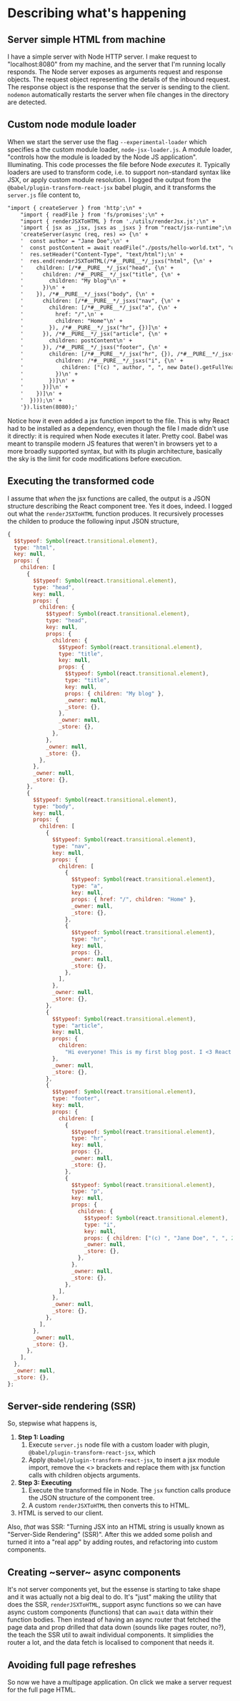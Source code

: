 # Describing what's happening

## Server simple HTML from machine

I have a simple server with Node HTTP server. I make request to "localhost:8080" from my machine, and the server that I'm running locally responds. The Node server exposes as arguments request and response objects. The request object representing the details of the inbound request. The response object is the response that the server is sending to the client. `nodemon` automatically restarts the server when file changes in the directory are detected.

## Custom node module loader

When we start the server use the flag `--experimental-loader` which specifies a
the custom module loader, `node-jsx-loader.js`. A module loader, "controls how the module is loaded by the Node JS application". Illuminating. This code processes the file before Node _executes_ it. Typically loaders are used to transform code, i.e. to support non-standard syntax like JSX, or apply custom module resolution. I logged the output from the `@babel/plugin-transform-react-jsx` babel plugin, and it transforms the `server.js` file content to,

```txt
"import { createServer } from 'http';\n" +
    "import { readFile } from 'fs/promises';\n" +
    "import { renderJSXToHTML } from './utils/renderJsx.js';\n" +
    'import { jsx as _jsx, jsxs as _jsxs } from "react/jsx-runtime";\n' +
    'createServer(async (req, res) => {\n' +
    '  const author = "Jane Doe";\n' +
    '  const postContent = await readFile("./posts/hello-world.txt", "utf8");\n' +
    '  res.setHeader("Content-Type", "text/html");\n' +
    '  res.end(renderJSXToHTML(/*#__PURE__*/_jsxs("html", {\n' +
    '    children: [/*#__PURE__*/_jsx("head", {\n' +
    '      children: /*#__PURE__*/_jsx("title", {\n' +
    '        children: "My blog"\n' +
    '      })\n' +
    '    }), /*#__PURE__*/_jsxs("body", {\n' +
    '      children: [/*#__PURE__*/_jsxs("nav", {\n' +
    '        children: [/*#__PURE__*/_jsx("a", {\n' +
    '          href: "/",\n' +
    '          children: "Home"\n' +
    '        }), /*#__PURE__*/_jsx("hr", {})]\n' +
    '      }), /*#__PURE__*/_jsx("article", {\n' +
    '        children: postContent\n' +
    '      }), /*#__PURE__*/_jsxs("footer", {\n' +
    '        children: [/*#__PURE__*/_jsx("hr", {}), /*#__PURE__*/_jsx("p", {\n' +
    '          children: /*#__PURE__*/_jsxs("i", {\n' +
    '            children: ["(c) ", author, ", ", new Date().getFullYear()]\n' +
    '          })\n' +
    '        })]\n' +
    '      })]\n' +
    '    })]\n' +
    '  })));\n' +
    '}).listen(8080);'
```

Notice how it even added a jsx function import to the file. This is why React had to be installed as a dependency, even though the file I made didn't use it directly: it is required when Node executes it later. Pretty cool. Babel was meant to transpile modern JS features that weren't in browsers yet to a more broadly supported syntax, but with its plugin architecture, basically the sky is the limit for code modifications before execution.

## Executing the transformed code

I assume that _when_ the jsx functions are called, the output is a JSON structure describing the React component tree. Yes it does, indeed. I logged out what the `renderJSXToHTML` function produces. It recursively processes the childen to produce the following input JSON structure,

```js
{
  $$typeof: Symbol(react.transitional.element),
  type: "html",
  key: null,
  props: {
    children: [
      {
        $$typeof: Symbol(react.transitional.element),
        type: "head",
        key: null,
        props: {
          children: {
            $$typeof: Symbol(react.transitional.element),
            type: "head",
            key: null,
            props: {
              children: {
                $$typeof: Symbol(react.transitional.element),
                type: "title",
                key: null,
                props: {
                  $$typeof: Symbol(react.transitional.element),
                  type: "title",
                  key: null,
                  props: { children: "My blog" },
                  _owner: null,
                  _store: {},
                },
                _owner: null,
                _store: {},
              },
            },
            _owner: null,
            _store: {},
          },
        },
        _owner: null,
        _store: {},
      },
      {
        $$typeof: Symbol(react.transitional.element),
        type: "body",
        key: null,
        props: {
          children: [
            {
              $$typeof: Symbol(react.transitional.element),
              type: "nav",
              key: null,
              props: {
                children: [
                  {
                    $$typeof: Symbol(react.transitional.element),
                    type: "a",
                    key: null,
                    props: { href: "/", children: "Home" },
                    _owner: null,
                    _store: {},
                  },
                  {
                    $$typeof: Symbol(react.transitional.element),
                    type: "hr",
                    key: null,
                    props: {},
                    _owner: null,
                    _store: {},
                  },
                ],
              },
              _owner: null,
              _store: {},
            },
            {
              $$typeof: Symbol(react.transitional.element),
              type: "article",
              key: null,
              props: {
                children:
                  "Hi everyone! This is my first blog post. I <3 React!",
              },
              _owner: null,
              _store: {},
            },
            {
              $$typeof: Symbol(react.transitional.element),
              type: "footer",
              key: null,
              props: {
                children: [
                  {
                    $$typeof: Symbol(react.transitional.element),
                    type: "hr",
                    key: null,
                    props: {},
                    _owner: null,
                    _store: {},
                  },
                  {
                    $$typeof: Symbol(react.transitional.element),
                    type: "p",
                    key: null,
                    props: {
                      children: {
                        $$typeof: Symbol(react.transitional.element),
                        type: "i",
                        key: null,
                        props: { children: ["(c) ", "Jane Doe", ", ", 2025] },
                        _owner: null,
                        _store: {},
                      },
                    },
                    _owner: null,
                    _store: {},
                  },
                ],
              },
              _owner: null,
              _store: {},
            },
          ],
        },
        _owner: null,
        _store: {},
      },
    ],
  },
  _owner: null,
  _store: {},
};
```

## Server-side rendering (SSR)

So, stepwise what happens is,

1. **Step 1: Loading**
    1. Execute `server.js` node file with a custom loader with plugin, `@babel/plugin-transform-react-jsx`, which
    2. Apply `@babel/plugin-transform-react-jsx`, to insert a jsx module import, remove the <> brackets and replace them with jsx function calls with children objects arguments.
2. **Step 3: Executing**
    1. Execute the transformed file in Node. The `jsx` function calls produce the JSON structure of the component tree.
    2. A custom `renderJSXToHTML` then converts this to HTML.
3. HTML is served to our client.

Also, _that_ was SSR: "Turning JSX into an HTML string is usually known as "Server-Side Rendering" (SSR)".
After this we added some polish and turned it into a "real app" by adding routes, and refactoring into custom components.

## Creating ~server~ async components

It's not server components yet, but the essense is starting to take shape and it was actually not a big deal to do. It's "just" making the utility that does the SSR, `renderJSXToHTML`, support async functions so we can have async custom components (functions) that can `await` data within their function bodies. Then instead of having an async router that fetched the page data and prop drilled that data down (sounds like pages router, no?), the teach the SSR util to await individual components. It simplidies the router a lot, and the data fetch is localised to component that needs it.

## Avoiding full page refreshes

So now we have a multipage application. On click we make a server request for the full page HTML.
